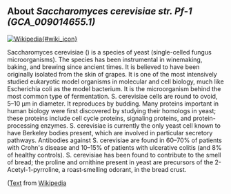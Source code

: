 
About *Saccharomyces cerevisiae str. Pf-1 (GCA\_009014655.1)* 
--------------------------------------------------------------

[![Wikipedia](/img/wikipedia_logo_v2_en.png){#wiki_icon}](http://en.wikipedia.org/wiki/Saccharomyces_cerevisiae)

Saccharomyces cerevisiae () is a species of yeast (single-celled fungus
microorganisms). The species has been instrumental in winemaking, baking, and
brewing since ancient times. It is believed to have been originally isolated
from the skin of grapes. It is one of the most intensively studied eukaryotic
model organisms in molecular and cell biology, much like Escherichia coli as the
model bacterium. It is the microorganism behind the most common type of
fermentation. S. cerevisiae cells are round to ovoid, 5–10 μm in diameter. It
reproduces by budding.
Many proteins important in human biology were first discovered by studying their
homologs in yeast; these proteins include cell cycle proteins, signaling
proteins, and protein-processing enzymes. S. cerevisiae is currently the only
yeast cell known to have Berkeley bodies present, which are involved in
particular secretory pathways. Antibodies against S. cerevisiae are found in
60–70% of patients with Crohn's disease and 10–15% of patients with ulcerative
colitis (and 8% of healthy controls). S. cerevisiae has been found to contribute
to the smell of bread; the proline and ornithine present in yeast are precursors
of the 2-Acetyl-1-pyrroline, a roast‐smelling odorant, in the bread crust.

([Text](http://en.wikipedia.org/wiki/Saccharomyces_cerevisiae) from [Wikipedia](http://en.wikipedia.org/) 


